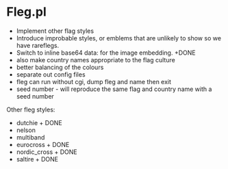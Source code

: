 # Fleg.pl

* Implement other flag styles
* Introduce improbable styles, or emblems that are unlikely to show so we have rareflegs.
* Switch to inline base64 data:  for the image embedding. +DONE
* also make country names appropriate to the flag culture
* better balancing of the colours
* separate out config files
* fleg can run without cgi, dump fleg and name then exit
* seed number - will reproduce the same flag and country name with a seed number

Other fleg styles:
* dutchie + DONE
* nelson
* multiband
* eurocross + DONE
* nordic_cross + DONE
* saltire + DONE


